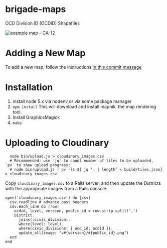 brigade-maps
============================

OCD Division ID (OCDID) Shapefiles

![example map - CA-12](https://raw.githubusercontent.com/tdooner/brigade-maps/master/example.png)

# Adding a New Map
To add a new map, follow the instructions [in this commit
message](https://github.com/tdooner/brigade-maps/commit/15b485c1d8c4f2e8ff4fc1542961ab991bf60cbd)

# Installation

1. install node 5.x via nodenv or via some package manager
2. `npm install`
   This will download and install mapnik, the map rendering tool.
3. Install GraphicsMagick
4. `make`

# Uploading to Cloudinary

```
  node bin/upload.js > cloudinary_images.csv
  # Recommended: use `jq` to count number of tiles to be uploaded, `pv` to show upload progress:
  # node bin/upload.js | pv -ls ${ jq ‘. | length’ < build/tiles.json} > cloudinary_images.csv
```

Copy `cloudinary_images.csv` to a Rails server, and then update the Districts
with the appropriate images from a Rails console:

```
open('cloudinary_images.csv') do |csv|
  csv.readline # advance past headers
  csv.each_line do |row|
    ocdid, level, version, public_id = row.strip.split(',')
    District.
      joins(:civic_division).
      where(level: level).
      where(civic_divisions: { ocd_id: ocdid }).
      update_all(image: "v#{version}/#{public_id}.png")
  end
end
```
